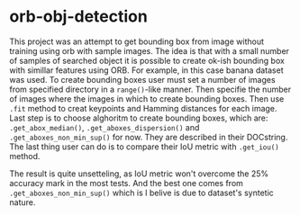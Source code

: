 # orb-obj-detection

This project was an attempt to get bounding box from image without training
using orb with sample images. The idea is that with a small number of samples of searched
object it is possible to create ok-ish bounding box with simillar features using ORB.  For example, in this case banana dataset was
used. To create bounding boxes user must set a number of images from specified directory
in a `range()`-like manner. Then specifie the number of images where the images in which 
to create bounding boxes. Then use `.fit` method to creat keypoints and Hamming distances
for each image. Last step is to choose alghoritm to create bounding boxes, which are:
`.get_abox_median()`, `.get_aboxes_dispersion()` and `.get_aboxes_non_min_sup()` for now. They are 
described in their DOCstring. The last thing user can do is to compare their IoU metric with `.get_iou()`
method.

The result is quite unsetteling, as IoU metric won't overcome the 25% accuracy mark in the most tests. And the best one
comes from `.get_aboxes_non_min_sup()` which is I belive is due to dataset's syntetic nature.